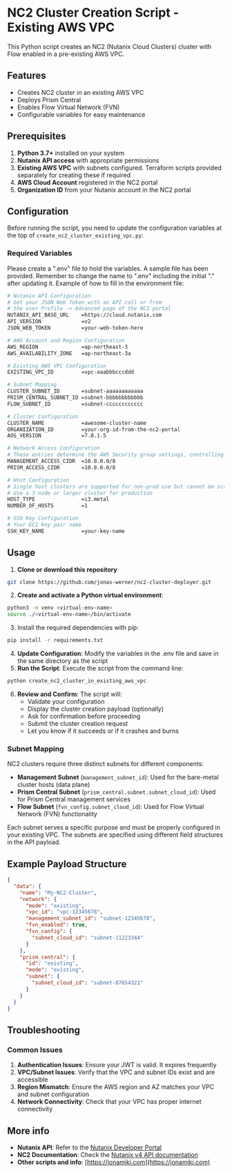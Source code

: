 # NC2 Cluster Creation Script - Existing AWS VPC

This Python script creates an NC2 (Nutanix Cloud Clusters) cluster with Flow enabled in a pre-existing AWS VPC.

## Features

- Creates NC2 cluster in an existing AWS VPC
- Deploys Prism Central
- Enables Flow Virtual Network (FVN)
- Configurable variables for easy maintenance

## Prerequisites

1. **Python 3.7+** installed on your system
2. **Nutanix API access** with appropriate permissions
3. **Existing AWS VPC** with subnets configured. Terraform scripts provided separately for creating these if required
4. **AWS Cloud Account** registered in the NC2 portal
5. **Organization ID** from your Nutanix account in the NC2 portal


## Configuration

Before running the script, you need to update the configuration variables at the top of `create_nc2_cluster_existing_vpc.py`:

### Required Variables
Please create a ".env" file to hold the variables. A sample file has been provided. Remember to change the name to ".env" including the initial "." after updating it. Example of how to fill in the environment file: 
```bash
# Nutanix API Configuration
# Get your JSON Web Token with an API call or from 
# the user Profile -> Advanced page of the NC2 portal
NUTANIX_API_BASE_URL    =https://cloud.nutanix.com
API_VERSION             =v2
JSON_WEB_TOKEN          =your-web-token-here

# AWS Account and Region Configuration
AWS_REGION              =ap-northeast-3
AWS_AVAILABILITY_ZONE   =ap-northeast-3a

# Existing AWS VPC Configuration
EXISTING_VPC_ID         =vpc-aaabbbcccddd

# Subnet Mapping
CLUSTER_SUBNET_ID       =subnet-aaaaaaaaaaaa
PRISM_CENTRAL_SUBNET_ID =subnet-bbbbbbbbbbbb
FLOW_SUBNET_ID          =subnet-cccccccccccc

# Cluster Configuration
CLUSTER_NAME            =awesome-cluster-name
ORGANIZATION_ID         =your-org-id-from-the-nc2-portal
AOS_VERSION             =7.0.1.5

# Network Access Configuration
# These entries determine the AWS Security group settings, controlling access to the cluster
MANAGEMENT_ACCESS_CIDR  =10.0.0.0/8
PRISM_ACCESS_CIDR       =10.0.0.0/8

# Host Configuration
# Single host clusters are supported for non-prod use but cannot be scaled up. 
# Use a 3 node or larger cluster for production 
HOST_TYPE               =i3.metal
NUMBER_OF_HOSTS         =1

# SSH Key Configuration
# Your EC2 key pair name
SSH_KEY_NAME            =your-key-name
```


## Usage

1. **Clone or download this repository**
```bash
git clone https://github.com/jonas-werner/nc2-cluster-deployer.git
```
2. **Create and activate a Python virtual environment**: 
```bash
python3 -m venv <virtual-env-name>
source ./<virtual-env-name>/bin/activate
```
3. Install the required dependencies with pip:
```bash
pip install -r requirements.txt
```
4. **Update Configuration**: Modify the variables in the .env file and save in the same directory as the script
5. **Run the Script**: Execute the script from the command line:

```bash
python create_nc2_cluster_in_existing_aws_vpc
```

6. **Review and Confirm**: The script will:
   - Validate your configuration
   - Display the cluster creation payload (optionally)
   - Ask for confirmation before proceeding
   - Submit the cluster creation request
   - Let you know if it succeeds or if it crashes and burns


### Subnet Mapping

NC2 clusters require three distinct subnets for different components:

- **Management Subnet** (`management_subnet_id`): Used for the bare-metal cluster hosts (data plane)
- **Prism Central Subnet** (`prism_central.subnet.subnet_cloud_id`): Used for Prism Central management services  
- **Flow Subnet** (`fvn_config.subnet_cloud_id`): Used for Flow Virtual Network (FVN) functionality

Each subnet serves a specific purpose and must be properly configured in your existing VPC. The subnets are specified using different field structures in the API payload.

## Example Payload Structure

```json
{
  "data": {
    "name": "My-NC2-Cluster",
    "network": {
      "mode": "existing",
      "vpc_id": "vpc-12345678",
      "management_subnet_id": "subnet-12345678",
      "fvn_enabled": true,
      "fvn_config": {
        "subnet_cloud_id": "subnet-11223344"
      }
    },
    "prism_central": {
      "id": "existing",
      "mode": "existing",
      "subnet": {
        "subnet_cloud_id": "subnet-87654321"
      }
    }
  }
}
```

## Troubleshooting

### Common Issues

1. **Authentication Issues**: Ensure your JWT is valid. It expires frequently
2. **VPC/Subnet Issues**: Verify that the VPC and subnet IDs exist and are accessible
3. **Region Mismatch**: Ensure the AWS region and AZ matches your VPC and subnet configuration
4. **Network Connectivity**: Check that your VPC has proper internet connectivity


## More info

- **Nutanix API**: Refer to the [Nutanix Developer Portal](https://www.nutanix.dev)
- **NC2 Documentation**: Check the [Nutanix v4 API documentation](https://developers.nutanix.com)
- **Other scripts and info**: [https://jonamiki.com](https://jonamiki.com)

